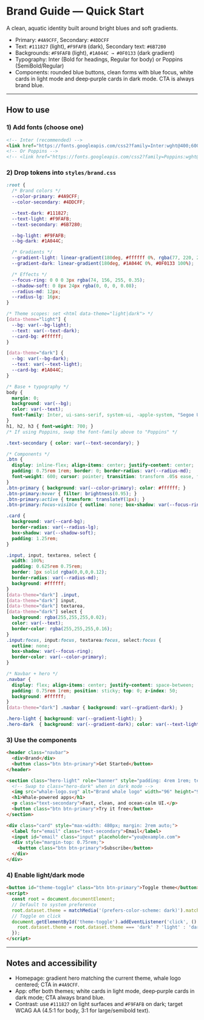 # Brand Guide — Quick Start

A clean, aquatic identity built around bright blues and soft gradients.

- Primary: `#4A9CFF`, Secondary: `#4DDCFF`
- Text: `#111827` (light), `#F9FAFB` (dark), Secondary text: `#6B7280`
- Backgrounds: `#F9FAFB` (light), `#1A044C → #0F0133` (dark gradient)
- Typography: Inter (Bold for headings, Regular for body) or Poppins (SemiBold/Regular)
- Components: rounded blue buttons, clean forms with blue focus, white cards in light mode and deep‑purple cards in dark mode. CTA is always brand blue.

---

## How to use

### 1) Add fonts (choose one)
```html
<!-- Inter (recommended) -->
<link href="https://fonts.googleapis.com/css2?family=Inter:wght@400;600;700&display=swap" rel="stylesheet">
<!-- Or Poppins -->
<!-- <link href="https://fonts.googleapis.com/css2?family=Poppins:wght@400;600&display=swap"> -->
```

### 2) Drop tokens into `styles/brand.css`
```css
:root {
  /* Brand colors */
  --color-primary: #4A9CFF;
  --color-secondary: #4DDCFF;

  --text-dark: #111827;
  --text-light: #F9FAFB;
  --text-secondary: #6B7280;

  --bg-light: #F9FAFB;
  --bg-dark: #1A044C;

  /* Gradients */
  --gradient-light: linear-gradient(180deg, #ffffff 0%, rgba(77, 220, 255, 0.12) 100%);
  --gradient-dark: linear-gradient(180deg, #1A044C 0%, #0F0133 100%);

  /* Effects */
  --focus-ring: 0 0 0 3px rgba(74, 156, 255, 0.35);
  --shadow-soft: 0 8px 24px rgba(0, 0, 0, 0.08);
  --radius-md: 12px;
  --radius-lg: 16px;
}

/* Theme scopes: set <html data-theme="light|dark"> */
[data-theme="light"] {
  --bg: var(--bg-light);
  --text: var(--text-dark);
  --card-bg: #ffffff;
}

[data-theme="dark"] {
  --bg: var(--bg-dark);
  --text: var(--text-light);
  --card-bg: #1A044C;
}

/* Base + typography */
body {
  margin: 0;
  background: var(--bg);
  color: var(--text);
  font-family: Inter, ui-sans-serif, system-ui, -apple-system, "Segoe UI", Roboto, "Helvetica Neue", Arial, "Noto Sans", sans-serif;
}
h1, h2, h3 { font-weight: 700; }
/* If using Poppins, swap the font-family above to "Poppins" */

.text-secondary { color: var(--text-secondary); }

/* Components */
.btn {
  display: inline-flex; align-items: center; justify-content: center;
  padding: 0.75rem 1rem; border: 0; border-radius: var(--radius-md);
  font-weight: 600; cursor: pointer; transition: transform .05s ease, filter .2s ease;
}
.btn-primary { background: var(--color-primary); color: #ffffff; }
.btn-primary:hover { filter: brightness(0.95); }
.btn-primary:active { transform: translateY(1px); }
.btn-primary:focus-visible { outline: none; box-shadow: var(--focus-ring); }

.card {
  background: var(--card-bg);
  border-radius: var(--radius-lg);
  box-shadow: var(--shadow-soft);
  padding: 1.25rem;
}

.input, input, textarea, select {
  width: 100%;
  padding: 0.625rem 0.75rem;
  border: 1px solid rgba(0,0,0,0.12);
  border-radius: var(--radius-md);
  background: #ffffff;
}
[data-theme="dark"] .input,
[data-theme="dark"] input,
[data-theme="dark"] textarea,
[data-theme="dark"] select {
  background: rgba(255,255,255,0.02);
  color: var(--text);
  border-color: rgba(255,255,255,0.16);
}
.input:focus, input:focus, textarea:focus, select:focus {
  outline: none;
  box-shadow: var(--focus-ring);
  border-color: var(--color-primary);
}

/* Navbar + hero */
.navbar {
  display: flex; align-items: center; justify-content: space-between;
  padding: 0.75rem 1rem; position: sticky; top: 0; z-index: 50;
  background: #ffffff;
}
[data-theme="dark"] .navbar { background: var(--gradient-dark); }

.hero-light { background: var(--gradient-light); }
.hero-dark  { background: var(--gradient-dark); color: var(--text-light); }
```

### 3) Use the components
```html
<header class="navbar">
  <div>Brand</div>
  <button class="btn btn-primary">Get Started</button>
</header>

<section class="hero-light" role="banner" style="padding: 4rem 1rem; text-align:center;">
  <!-- Swap to class="hero-dark" when in dark mode -->
  <img src="whale-logo.svg" alt="Brand whale logo" width="96" height="96">
  <h1>Whale-powered apps</h1>
  <p class="text-secondary">Fast, clean, and ocean-calm UI.</p>
  <button class="btn btn-primary">Try it free</button>
</section>

<div class="card" style="max-width: 480px; margin: 2rem auto;">
  <label for="email" class="text-secondary">Email</label>
  <input id="email" class="input" placeholder="you@example.com">
  <div style="margin-top: 0.75rem;">
    <button class="btn btn-primary">Subscribe</button>
  </div>
</div>
```

### 4) Enable light/dark mode
```html
<button id="theme-toggle" class="btn btn-primary">Toggle theme</button>
<script>
  const root = document.documentElement;
  // Default to system preference
  root.dataset.theme = matchMedia('(prefers-color-scheme: dark)').matches ? 'dark' : 'light';
  // Toggle on click
  document.getElementById('theme-toggle').addEventListener('click', () => {
    root.dataset.theme = root.dataset.theme === 'dark' ? 'light' : 'dark';
  });
</script>
```

---

## Notes and accessibility

- Homepage: gradient hero matching the current theme, whale logo centered; CTA in `#4A9CFF`.
- App: offer both themes; white cards in light mode, deep‑purple cards in dark mode; CTA always brand blue.
- Contrast: use `#111827` on light surfaces and `#F9FAFB` on dark; target WCAG AA (4.5:1 for body, 3:1 for large/semibold text).